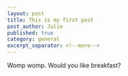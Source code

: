 ```yaml
---
layout: post
title: This is my first post
post_author: Julie
published: true
category: general
excerpt_separator: <!--more-->
---
```


Womp womp. Would you like breakfast?
